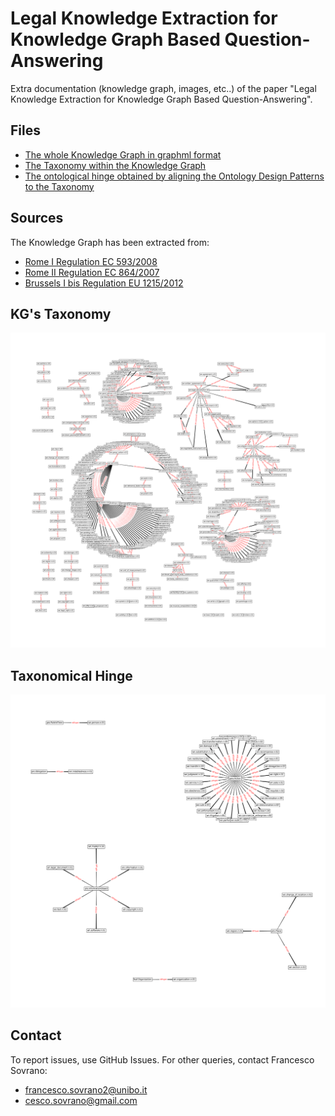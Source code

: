 Legal Knowledge Extraction for Knowledge Graph Based Question-Answering
==========

Extra documentation (knowledge graph, images, etc..) of the paper "Legal Knowledge Extraction for Knowledge Graph Based Question-Answering".

## Files

* [The whole Knowledge Graph in graphml format](graph.graphml)
* [The Taxonomy within the Knowledge Graph](kg_taxonomy)
* [The ontological hinge obtained by aligning the Ontology Design Patterns to the Taxonomy](kg_hinge)

## Sources

The Knowledge Graph has been extracted from:
* [Rome I Regulation EC 593/2008](https://eur-lex.europa.eu/legal-content/EN/TXT/PDF/?uri=CELEX:32008R0593&from=EN)
* [Rome II Regulation EC 864/2007](https://eur-lex.europa.eu/legal-content/EN/TXT/PDF/?uri=CELEX:32007R0864&from=EN)
* [Brussels I bis Regulation EU 1215/2012](https://eur-lex.europa.eu/legal-content/EN/TXT/PDF/?uri=CELEX:32012R1215&from=EN)

## KG's Taxonomy
![KG's Taxonomy](kg_taxonomy/kg_taxonomy.png)

## Taxonomical Hinge
![Taxonomical Hinge](kg_hinge/kg_hinge.png)

## Contact

To report issues, use GitHub Issues. 
For other queries, contact Francesco Sovrano: 
* <francesco.sovrano2@unibo.it>
* <cesco.sovrano@gmail.com>